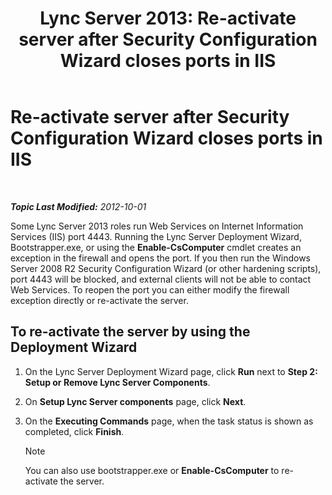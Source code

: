 ﻿---
title: 'Lync Server 2013: Re-activate server after Security Configuration Wizard closes ports in IIS'
TOCTitle: Re-activate server after Security Configuration Wizard closes ports in IIS
ms:assetid: cb8e17cf-f8c1-4099-b63b-c242d656c26a
ms:mtpsurl: https://technet.microsoft.com/en-us/library/Gg398851(v=OCS.15)
ms:contentKeyID: 48185644
ms.date: 07/23/2014
mtps_version: v=OCS.15
---

<div data-xmlns="http://www.w3.org/1999/xhtml">

<div class="topic" data-xmlns="http://www.w3.org/1999/xhtml" data-msxsl="urn:schemas-microsoft-com:xslt" data-cs="http://msdn.microsoft.com/en-us/">

<div data-asp="http://msdn2.microsoft.com/asp">

# Re-activate server after Security Configuration Wizard closes ports in IIS

</div>

<div id="mainSection">

<div id="mainBody">

<span> </span>

_**Topic Last Modified:** 2012-10-01_

Some Lync Server 2013 roles run Web Services on Internet Information Services (IIS) port 4443. Running the Lync Server Deployment Wizard, Bootstrapper.exe, or using the **Enable-CsComputer** cmdlet creates an exception in the firewall and opens the port. If you then run the Windows Server 2008 R2 Security Configuration Wizard (or other hardening scripts), port 4443 will be blocked, and external clients will not be able to contact Web Services. To reopen the port you can either modify the firewall exception directly or re-activate the server.

<div>

## To re-activate the server by using the Deployment Wizard

1.  On the Lync Server Deployment Wizard page, click **Run** next to **Step 2: Setup or Remove Lync Server Components**.

2.  On **Setup Lync Server components** page, click **Next**.

3.  On the **Executing Commands** page, when the task status is shown as completed, click **Finish**.
    
    <div>
    

    > [!NOTE]
    > You can also use bootstrapper.exe or <STRONG>Enable-CsComputer</STRONG> to re-activate the server.

    
    </div>

</div>

</div>

<span> </span>

</div>

</div>

</div>

